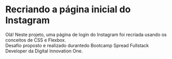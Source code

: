 # Recriando a página inicial do Instagram

Olá! 
Neste projeto, uma página de login do Instagram foi recriada usando os conceitos de CSS e Flexbox.  
Desafio proposto e realizado durantedo Bootcamp Spread Fullstack Developer da Digital Innovation One.
 
